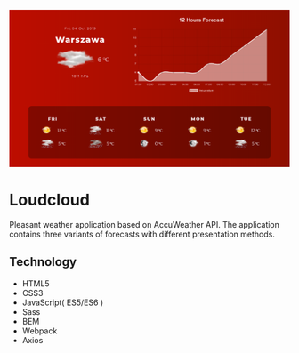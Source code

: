 ![alt text](https://github.com/Marek-Barela/JavaScript-Weather-App/blob/master/src/images/loudcloud.png?raw=true)

# Loudcloud

Pleasant weather application based on AccuWeather API. The application contains three variants of forecasts with different presentation methods.

## Technology

- HTML5
- CSS3
- JavaScript( ES5/ES6 )
- Sass
- BEM
- Webpack
- Axios
